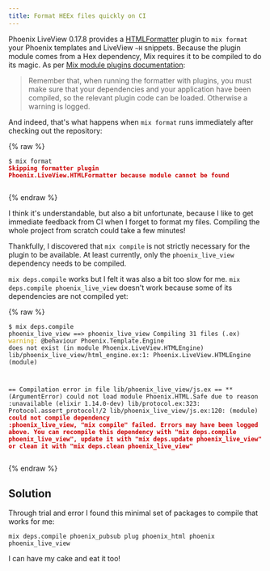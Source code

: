 ```yaml
---
title: Format HEEx files quickly on CI
---
```


Phoenix LiveView 0.17.8 provides a [HTMLFormatter](https://hexdocs.pm/phoenix_live_view/0.17.8/Phoenix.LiveView.HTMLFormatter.html)
plugin to `mix format` your Phoenix templates and LiveView `~H` snippets.
Because the plugin module comes from a Hex dependency,
Mix requires it to be compiled to do its magic.
As per [Mix module plugins documentation](https://hexdocs.pm/mix/1.13.4/Mix.Tasks.Format.html#module-plugins):

> Remember that, when running the formatter with plugins, you must make sure that your dependencies and your application have been compiled, so the relevant plugin code can be loaded. Otherwise a warning is logged.

And indeed, that's what happens
when `mix format` runs immediately after checking out the repository:

{% raw %}<div><pre><code class="terminal">$ mix format
<font color="#CC0000"><b>Skipping formatter plugin Phoenix.LiveView.HTMLFormatter because module cannot be found </b></font>
</code></pre></div>{% endraw %}

I think it's understandable, but also a bit unfortunate,
because I like to get immediate feedback from CI
when I forget to format my files.
Compiling the whole project from scratch could take a few minutes!

Thankfully, I discovered that `mix compile` is not strictly necessary
for the plugin to be available. At least currently,
only the `phoenix_live_view` dependency needs to be compiled.

`mix deps.compile` works but I felt it was also a bit too slow for me.
`mix deps.compile phoenix_live_view` doesn't work because some of its dependencies are not compiled yet:

{% raw %}<div><pre><code class="terminal">$ mix deps.compile phoenix_live_view
==&gt; phoenix_live_view
Compiling 31 files (.ex)
<font color="#C4A000">warning: </font>@behaviour Phoenix.Template.Engine does not exist (in module Phoenix.LiveView.HTMLEngine)
  lib/phoenix_live_view/html_engine.ex:1: Phoenix.LiveView.HTMLEngine (module)


== Compilation error in file lib/phoenix_live_view/js.ex ==
** (ArgumentError) could not load module Phoenix.HTML.Safe due to reason :unavailable
    (elixir 1.14.0-dev) lib/protocol.ex:323: Protocol.assert_protocol!/2
    lib/phoenix_live_view/js.ex:120: (module)
<font color="#CC0000"><b>could not compile dependency :phoenix_live_view, &quot;mix compile&quot; failed. Errors may have been logged above. You can recompile this dependency with &quot;mix deps.compile phoenix_live_view&quot;, update it with &quot;mix deps.update phoenix_live_view&quot; or clean it with &quot;mix deps.clean phoenix_live_view&quot;</b></font>
</code></pre></div>{% endraw %}

## Solution

Through trial and error I found this minimal set of packages
to compile that works for me:

```
mix deps.compile phoenix_pubsub plug phoenix_html phoenix phoenix_live_view
```

I can have my cake and eat it too!

